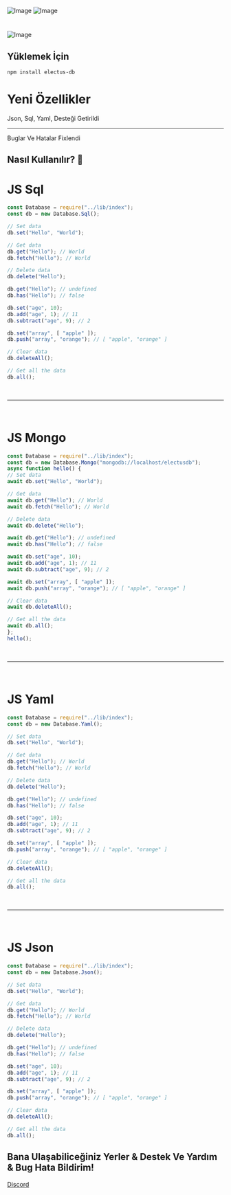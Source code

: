 ![Image](https://img.shields.io/npm/v/electus-db?color=%2351F9C0&label=electus-db) 
![Image](https://img.shields.io/npm/dt/electus-db.svg?color=%2351FC0&maxAge=3600) 
#
![Image](https://nodei.co/npm/electus-db.png?downloads=true&downloadRank=true&stars=true)
<br>

## Yüklemek İçin
```npm
npm install electus-db
```
# Yeni Özellikler
Json, Sql, Yaml, Desteği Getirildi<br>
<hr>
Buglar Ve Hatalar Fixlendi


## Nasıl Kullanılır? 💫

# JS Sql
```js
const Database = require("../lib/index");
const db = new Database.Sql();

// Set data
db.set("Hello", "World");

// Get data
db.get("Hello"); // World
db.fetch("Hello"); // World

// Delete data
db.delete("Hello");

db.get("Hello"); // undefined
db.has("Hello"); // false

db.set("age", 10);
db.add("age", 1); // 11
db.subtract("age", 9); // 2

db.set("array", [ "apple" ]);
db.push("array", "orange"); // [ "apple", "orange" ]

// Clear data
db.deleteAll();

// Get all the data
db.all();
```

<br>
<hr>
<br>

# JS Mongo
```js
const Database = require("../lib/index");
const db = new Database.Mongo("mongodb://localhost/electusdb");
async function hello() {
// Set data
await db.set("Hello", "World");

// Get data
await db.get("Hello"); // World
await db.fetch("Hello"); // World

// Delete data
await db.delete("Hello");

await db.get("Hello"); // undefined
await db.has("Hello"); // false

await db.set("age", 10);
await db.add("age", 1); // 11
await db.subtract("age", 9); // 2

await db.set("array", [ "apple" ]);
await db.push("array", "orange"); // [ "apple", "orange" ]

// Clear data
await db.deleteAll();

// Get all the data
await db.all();
};
hello();
```

<br>
<hr>
<br>

# JS Yaml
```js
const Database = require("../lib/index");
const db = new Database.Yaml();

// Set data
db.set("Hello", "World");

// Get data
db.get("Hello"); // World
db.fetch("Hello"); // World

// Delete data
db.delete("Hello");

db.get("Hello"); // undefined
db.has("Hello"); // false

db.set("age", 10);
db.add("age", 1); // 11
db.subtract("age", 9); // 2

db.set("array", [ "apple" ]);
db.push("array", "orange"); // [ "apple", "orange" ]

// Clear data
db.deleteAll();

// Get all the data
db.all();
```

<br>
<hr>
<br>

# JS Json
```js
const Database = require("../lib/index");
const db = new Database.Json();

// Set data
db.set("Hello", "World");

// Get data
db.get("Hello"); // World
db.fetch("Hello"); // World

// Delete data
db.delete("Hello");

db.get("Hello"); // undefined
db.has("Hello"); // false

db.set("age", 10);
db.add("age", 1); // 11
db.subtract("age", 9); // 2

db.set("array", [ "apple" ]);
db.push("array", "orange"); // [ "apple", "orange" ]

// Clear data
db.deleteAll();

// Get all the data
db.all();
```

## Bana Ulaşabiliceğiniz Yerler & Destek Ve Yardım & Bug Hata Bildirim!
[Discord](https://discord.gg/WerBsuagxQ)